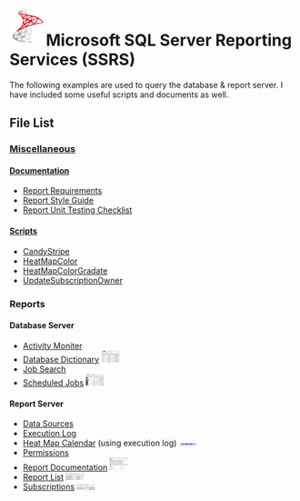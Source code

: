 <img align="left" src="Images/ReadMe/App.png" width="64px" >

# Microsoft SQL Server Reporting Services (SSRS)
The following examples are used to query the database & report server. I have included some useful scripts and documents as well.

## File List
### [Miscellaneous](/Miscellaneous)                        
#### [Documentation](/Miscellaneous/Documentation)
* [Report Requirements](/Miscellaneous/Documentation/Report%20Requirements.docx)
* [Report Style Guide](/Miscellaneous/Documentation/Report%20Style%20Guide.docx)
* [Report Unit Testing Checklist](/Miscellaneous/Documentation/Report%20Unit%20Testing%20Checklist.docx)
#### [Scripts](/Miscellaneous/Scripts)
* [CandyStripe](/Miscellaneous/Scripts/CandyStripe.vb)
* [HeatMapColor](/Miscellaneous/Scripts/HeatMapColor.vb)
* [HeatMapColorGradate](/Miscellaneous/Scripts/HeatMapColorGradate.vb)
* [UpdateSubscriptionOwner](/Miscellaneous/Scripts/UpdateSubscriptionOwner.sql)
### Reports                       
#### Database Server      
* [Activity Moniter](/ServerDatabase/Activity%20Moniter.rdl)
* [Database Dictionary](/ServerDatabase/Database%20Dictionary.rdl) <kbd><img src="Images/ReadMe/ssrsdatadictionary.png" width="32px"></kbd>
* [Job Search](/ServerDatabase/Job%20Search.rdl)
* [Scheduled Jobs](/ServerDatabase/Scheduled%20Jobs.rdl)  <kbd><img src="Images/ReadMe/ssrsscheduledjobs.png" width="32px"></kbd>
#### Report Server           
* [Data Sources](/ServerReports/Data%20Sources.rdl)
* [Execution Log](/ServerReports/Execution%20Log.rdl)
* [Heat Map Calendar](/ServerReports/Heatmap%20Calendar.rdl) (using execution log) <kbd><img src="Images/ReadMe/ssrsheatmap_calendar.png" width="32px"></kbd>
* [Permissions](/ServerReports/Permissions.rdl)
* [Report Documentation](/ServerReports/Report%20Documentation.rdl)  <kbd><img src="Images/ReadMe/ssrsreportdocumentation.png" width="32px"></kbd>
* [Report List](/ServerReports/Report%20List.rdl)  <kbd><img src="Images/ReadMe/ssrsreportlisting.png" width="32px"></kbd>
* [Subscriptions](/ServerReports/Subscriptions.rdl)  <kbd><img src="Images/ReadMe/ssrsreportsubscriptions.png" width="32px"></kbd>
